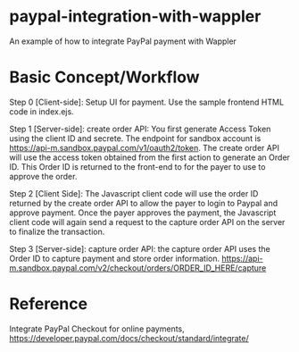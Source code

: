 # paypal-integration-with-wappler
An example of how to integrate PayPal payment with Wappler

# Basic Concept/Workflow
Step 0 [Client-side]: Setup UI for payment. Use the sample frontend HTML code in index.ejs.

Step 1 [Server-side]: create order API: You first generate Access Token using the client ID and secrete.
The endpoint for sandbox account is https://api-m.sandbox.paypal.com/v1/oauth2/token. The create order API will use the access token obtained from the first action to generate an Order ID. This Order ID is returned to the front-end to for the payer to use to approve the order.

Step 2 [Client Side]: The Javascript client code will use the order ID returned by the create order API to allow the payer to login to Paypal and approve payment. Once the payer approves the payment, the Javascript client code will again send a request to the capture order API on the server to finalize the transaction.

Step 3 [Server-side]: capture order API: the capture order API uses the Order ID to capture payment and store order information. https://api-m.sandbox.paypal.com/v2/checkout/orders/ORDER_ID_HERE/capture

# Reference
 Integrate PayPal Checkout for online payments, https://developer.paypal.com/docs/checkout/standard/integrate/
